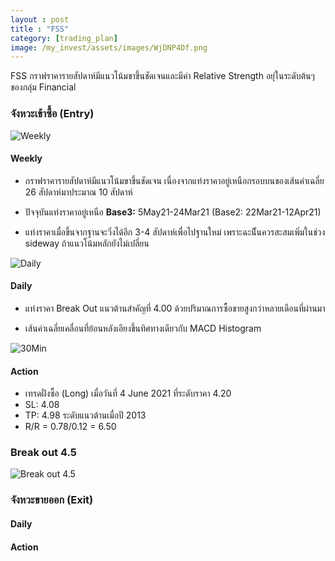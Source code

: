 ```yaml
---
layout : post
title : "FSS"
category: [trading_plan]
image: /my_invest/assets/images/WjDNP4Df.png
---
```

FSS กราฟราคารายสัปดาห์มีแนวโน้มขาขึ้นชัดเจนและมีค่า Relative Strength อยุ่ในระดับต้นๆ ของกลุ่ม Financial  

### จังหวะเข้าซื้อ (Entry)

![Weekly](/my_invest/assets/images/WjDNP4Df.png)
#### Weekly
* กราฟราคารายสัปดาห์มีแนวโน้มขาขึ้นชัดเจน เนื่องจากแท่งราคาอยู่เหนือกรอบบนของเส้นค่าเฉลี่ย 26 สัปดาห์มาประมาณ 10 สัปดาห์

* ปัจจุบันแท่งราคาอยู่เหนือ **Base3:** 5May21-24Mar21  (Base2: 22Mar21-12Apr21)

* แท่งราคาเมื่อขึ้นจากฐานจะวิ่งได้อีก 3-4 สัปดาห์เพื่อไปฐานใหม่ เพราะฉะนั้ินควรสะสมเพิ่มในช่วง sideway ถ้าแนวโน้มหลักยังไม่เปลี่ยน


![Daily](/my_invest/assets/images/ACyRSN7P.png)
#### Daily
* แท่งราคา Break Out แนวต้านสำคัญที่ 4.00 ด้วยปริมาณการซื้อขายสูงกว่าหลายเดือนที่ผ่านมา

* เส้นค่าเฉลี่ยเคลื่อนที่ย้อนหลังเอียงขึ้นทิศทางเดียวกับ MACD Histogram


![30Min](/my_invest/assets/images/xAfooBAi.png)
#### Action
* เทรดฝั่งซื้อ (Long) เมื่อวันที่ 4 June 2021 ที่ระดับราคา 4.20
* SL: 4.08
* TP: 4.98 ระดับแนวต้านเมื่อปี 2013
* R/R = 0.78/0.12 = 6.50

### Break out 4.5
![Break out 4.5](/my_invest/assets/images/kYf3lnP5.png)

### จังหวะขายออก (Exit)

#### Daily

#### Action
